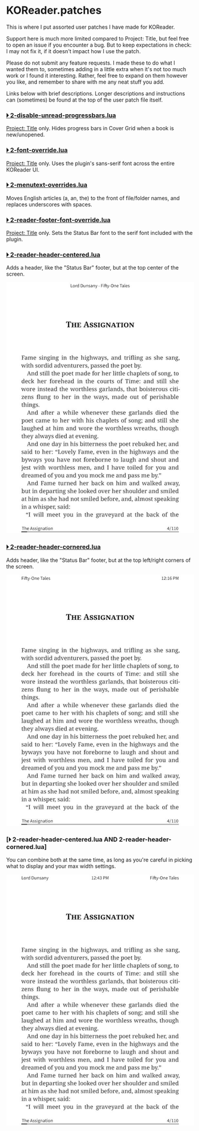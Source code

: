 # KOReader.patches

This is where I put assorted user patches I have made for KOReader. 

Support here is much more limited compared to Project: Title, but feel free to open an issue if you encounter a bug. 
But to keep expectations in check: I may not fix it, if it doesn't impact how I use the patch.

Please do not submit any feature requests. I made these to do what I wanted them to, sometimes adding in a little 
extra when it's not too much work or I found it interesting. Rather, feel free to expand on them however you like, 
and remember to share with me any neat stuff you add.

Links below with brief descriptions. Longer descriptions and instructions can (sometimes) be found at the top of the
user patch file itself.

### [🞂 2-disable-unread-progressbars.lua](2-disable-unread-progressbars.lua)
[Project: Title](https://github.com/joshuacant/ProjectTitle) only. Hides progress bars in Cover Grid when a book is new/unopened.



### [🞂 2-font-override.lua](2-font-override.lua)
[Project: Title](https://github.com/joshuacant/ProjectTitle) only. Uses the plugin's sans-serif font across the entire KOReader UI.



### [🞂 2-menutext-overrides.lua](2-menutext-overrides.lua)
Moves English articles (a, an, the) to the front of file/folder names, and replaces underscores with spaces.



### [🞂 2-reader-footer-font-override.lua](2-reader-footer-font-override.lua)
[Project: Title](https://github.com/joshuacant/ProjectTitle) only. Sets the Status Bar font to the serif font included with the plugin.



### [🞂 2-reader-header-centered.lua](2-reader-header-centered.lua)
Adds a header, like the "Status Bar" footer, but at the top center of the screen.

<img src="resources/centered.jpg" width="600px">



### [🞂 2-reader-header-cornered.lua](2-reader-header-cornered.lua)
Adds header, like the "Status Bar" footer, but at the top left/right corners of the screen.

<img src="resources/cornered.jpg" width="600px">


### [🞂 2-reader-header-centered.lua AND 2-reader-header-cornered.lua]
You can combine both at the same time, as long as you're careful in picking what to display and your max width settings.

<img src="resources/both.jpg" width="600px">
